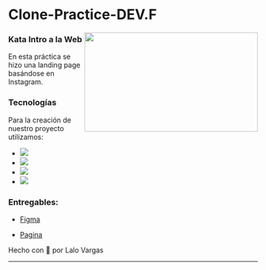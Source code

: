 # Clone-Practice-DEV.F
<img align='right' src="https://media.giphy.com/media/L1R1tvI9svkIWwpVYr/giphy.gif" width="350" height="200">


### Kata Intro a la Web
En esta práctica se hizo una landing page basándose en Instagram.

### Tecnologías 
Para la creación de nuestro proyecto utilizamos:

- <img src="https://img.shields.io/badge/HTML5-ff895e?style=for-the-badge&logo=html5&logoColor=black">
- <img src="https://img.shields.io/badge/CSS-78a1ff?&style=for-the-badge&logo=css3&logoColor=black">
- <img src="https://img.shields.io/badge/JavaScript-ffec79?style=for-the-badge&logo=javascript&logoColor=black">
- <img src="https://img.shields.io/badge/GitHub-caffb0?style=for-the-badge&logo=github&logoColor=black">

### Entregables:

- <a href="https://www.figma.com/file/8C9rs8tGNKb4Ip6mnFdGFK/Untitled?node-id=3%3A33">Figma</a>

- [Pagina](https://eduantvarmau.github.io/PHOTOYOU-DEV.F/)

Hecho con 💜 por Lalo Vargas

---
